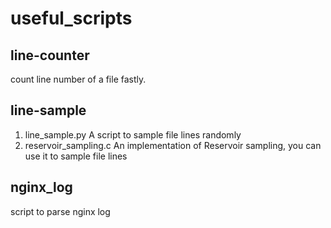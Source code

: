 # useful_scripts

## line-counter
count line number of a file fastly.

## line-sample
1. line_sample.py
A script to sample file lines randomly
2. reservoir_sampling.c
An implementation of Reservoir sampling, you can use it to sample file lines

## nginx_log
script to parse nginx log
